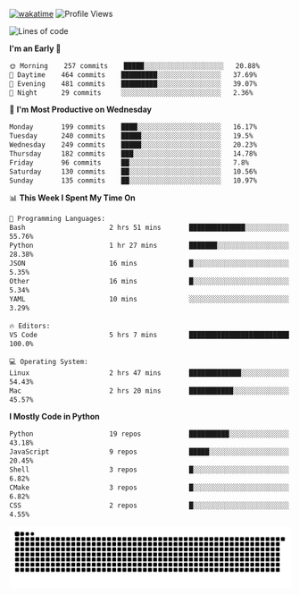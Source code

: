 [![wakatime](https://wakatime.com/badge/user/b920b284-3cde-4cd4-b72e-f7f22d050b16.svg)](https://wakatime.com/@b920b284-3cde-4cd4-b72e-f7f22d050b16)
![Profile Views](http://img.shields.io/badge/Profile%20Views-4586-blue)
<!--START_SECTION:waka-->
![Lines of code](https://img.shields.io/badge/From%20Hello%20World%20I%27ve%20Written--774%20Thousand%20lines%20of%20code-blue)

**I'm an Early 🐤** 

```text
🌞 Morning    257 commits    █████░░░░░░░░░░░░░░░░░░░░   20.88% 
🌆 Daytime    464 commits    █████████░░░░░░░░░░░░░░░░   37.69% 
🌃 Evening    481 commits    █████████░░░░░░░░░░░░░░░░   39.07% 
🌙 Night      29 commits     ░░░░░░░░░░░░░░░░░░░░░░░░░   2.36%

```
📅 **I'm Most Productive on Wednesday** 

```text
Monday       199 commits    ████░░░░░░░░░░░░░░░░░░░░░   16.17% 
Tuesday      240 commits    █████░░░░░░░░░░░░░░░░░░░░   19.5% 
Wednesday    249 commits    █████░░░░░░░░░░░░░░░░░░░░   20.23% 
Thursday     182 commits    ███░░░░░░░░░░░░░░░░░░░░░░   14.78% 
Friday       96 commits     ██░░░░░░░░░░░░░░░░░░░░░░░   7.8% 
Saturday     130 commits    ██░░░░░░░░░░░░░░░░░░░░░░░   10.56% 
Sunday       135 commits    ██░░░░░░░░░░░░░░░░░░░░░░░   10.97%

```


📊 **This Week I Spent My Time On** 

```text
💬 Programming Languages: 
Bash                     2 hrs 51 mins       ██████████████░░░░░░░░░░░   55.76% 
Python                   1 hr 27 mins        ███████░░░░░░░░░░░░░░░░░░   28.38% 
JSON                     16 mins             █░░░░░░░░░░░░░░░░░░░░░░░░   5.35% 
Other                    16 mins             █░░░░░░░░░░░░░░░░░░░░░░░░   5.34% 
YAML                     10 mins             ░░░░░░░░░░░░░░░░░░░░░░░░░   3.29%

🔥 Editors: 
VS Code                  5 hrs 7 mins        █████████████████████████   100.0%

💻 Operating System: 
Linux                    2 hrs 47 mins       █████████████░░░░░░░░░░░░   54.43% 
Mac                      2 hrs 20 mins       ███████████░░░░░░░░░░░░░░   45.57%

```

**I Mostly Code in Python** 

```text
Python                   19 repos            ██████████░░░░░░░░░░░░░░░   43.18% 
JavaScript               9 repos             █████░░░░░░░░░░░░░░░░░░░░   20.45% 
Shell                    3 repos             █░░░░░░░░░░░░░░░░░░░░░░░░   6.82% 
CMake                    3 repos             █░░░░░░░░░░░░░░░░░░░░░░░░   6.82% 
CSS                      2 repos             █░░░░░░░░░░░░░░░░░░░░░░░░   4.55%

```



<!--END_SECTION:waka-->
![Snake animation](https://raw.githubusercontent.com/timmypidashev/timmypidashev/main/commits.svg)
